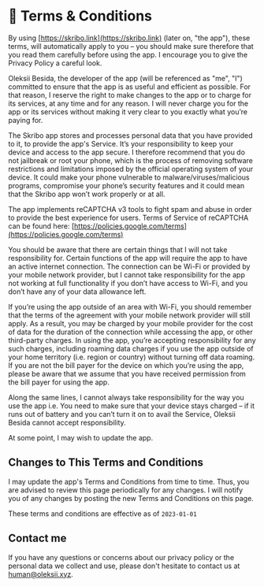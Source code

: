 # 📃 **Terms & Conditions**

By using [https://skribo.link](https://skribo.link) (later on, "the app"), these terms, will automatically apply to you – you should make sure therefore that you read them carefully before using the app. I encourage you to give the Privacy Policy a careful look.

Oleksii Besida, the developer of the app (will be referenced as "me", "I") committed to ensure that the app is as useful and efficient as possible. For that reason, I reserve the right to make changes to the app or to charge for its services, at any time and for any reason. I will never charge you for the app or its services without making it very clear to you exactly what you’re paying for.

The Skribo app stores and processes personal data that you have provided to it, to provide the app's Service. It’s your responsibility to keep your device and access to the app secure. I therefore recommend that you do not jailbreak or root your phone, which is the process of removing software restrictions and limitations imposed by the official operating system of your device. It could make your phone vulnerable to malware/viruses/malicious programs, compromise your phone’s security features and it could mean that the Skribo app won’t work properly or at all.

The app implements reCAPTCHA v3 tools to fight spam and abuse in order to provide the best experience for users. Terms of Service of reCAPTCHA can be found here: [https://policies.google.com/terms](https://policies.google.com/terms)

You should be aware that there are certain things that I will not take responsibility for. Certain functions of the app will require the app to have an active internet connection. The connection can be Wi-Fi or provided by your mobile network provider, but I cannot take responsibility for the app not working at full functionality if you don’t have access to Wi-Fi, and you don’t have any of your data allowance left.

If you’re using the app outside of an area with Wi-Fi, you should remember that the terms of the agreement with your mobile network provider will still apply. As a result, you may be charged by your mobile provider for the cost of data for the duration of the connection while accessing the app, or other third-party charges. In using the app, you’re accepting responsibility for any such charges, including roaming data charges if you use the app outside of your home territory (i.e. region or country) without turning off data roaming. If you are not the bill payer for the device on which you’re using the app, please be aware that we assume that you have received permission from the bill payer for using the app.

Along the same lines, I cannot always take responsibility for the way you use the app i.e. You need to make sure that your device stays charged – if it runs out of battery and you can’t turn it on to avail the Service, Oleksii Besida cannot accept responsibility.

At some point, I may wish to update the app.

## Changes to This Terms and Conditions

I may update the app's Terms and Conditions from time to time. Thus, you are advised to review this page periodically for any changes. I will notify you of any changes by posting the new Terms and Conditions on this page.

These terms and conditions are effective as of `2023-01-01`

## Contact me

If you have any questions or concerns about our privacy policy or the personal data we collect and use, please don't hesitate to contact us at [human@oleksii.xyz](mailto:human@oleksii.xyz).

